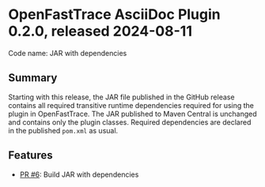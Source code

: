 # OpenFastTrace AsciiDoc Plugin 0.2.0, released 2024-08-11

Code name: JAR with dependencies

## Summary

Starting with this release, the JAR file published in the GitHub release contains all required transitive runtime dependencies required for using the plugin in OpenFastTrace. The JAR published to Maven Central is unchanged and contains only the plugin classes. Required dependencies are declared in the published `pom.xml` as usual.

## Features

* [PR #6](https://github.com/itsallcode/openfasttrace-asciidoc-plugin/pull/6): Build JAR with dependencies

